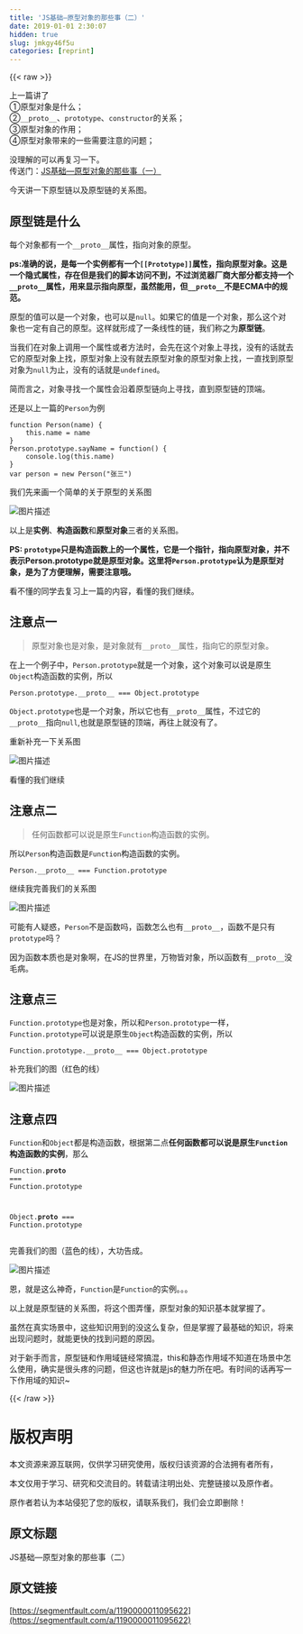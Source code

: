 ```yaml
---
title: 'JS基础—原型对象的那些事（二）' 
date: 2019-01-01 2:30:07
hidden: true
slug: jmkgy46f5u
categories: [reprint]
---
```


{{< raw >}}

                    
<p>上一篇讲了<br>①原型对象是什么；<br>②<code>__proto__</code>、<code>prototype</code>、<code>constructor</code>的关系；<br>③原型对象的作用；<br>④原型对象带来的一些需要注意的问题；</p>
<p>没理解的可以再复习一下。<br>传送门：<a href="https://segmentfault.com/a/1190000010842024">JS基础—原型对象的那些事（一）</a></p>
<p>今天讲一下原型链以及原型链的关系图。</p>
<h2 id="articleHeader0">原型链是什么</h2>
<p>每个对象都有一个<code>__proto__</code>属性，指向对象的原型。</p>
<p><strong>ps:准确的说，是每一个实例都有一个<code>[[Prototype]]</code>属性，指向原型对象。这是一个隐式属性，存在但是我们的脚本访问不到，不过浏览器厂商大部分都支持一个<code>__proto__</code>属性，用来显示指向原型，虽然能用，但<code>__proto__</code>不是ECMA中的规范。</strong></p>
<p>原型的值可以是一个对象，也可以是<code>null</code>。如果它的值是一个对象，那么这个对象也一定有自己的原型。这样就形成了一条线性的链，我们称之为<strong>原型链</strong>。</p>
<p>当我们在对象上调用一个属性或者方法时，会先在这个对象上寻找，没有的话就去它的原型对象上找，原型对象上没有就去原型对象的原型对象上找，一直找到原型对象为<code>null</code>为止，没有的话就是<code>undefined</code>。</p>
<p>简而言之，对象寻找一个属性会沿着原型链向上寻找，直到原型链的顶端。</p>
<p>还是以上一篇的<code>Person</code>为例</p>
<div class="widget-codetool" style="display:none;">
      <div class="widget-codetool--inner">
      <span class="selectCode code-tool" data-toggle="tooltip" data-placement="top" title="" data-original-title="全选"></span>
      <span type="button" class="copyCode code-tool" data-toggle="tooltip" data-placement="top" data-clipboard-text="function Person(name) {
    this.name = name
}
Person.prototype.sayName = function() {
    console.log(this.name)
}
var person = new Person(&quot;张三&quot;)" title="" data-original-title="复制"></span>
      <span type="button" class="saveToNote code-tool" data-toggle="tooltip" data-placement="top" title="" data-original-title="放进笔记"></span>
      </div>
      </div><pre class="javascript hljs"><code class="javascript"><span class="hljs-function"><span class="hljs-keyword">function</span> <span class="hljs-title">Person</span>(<span class="hljs-params">name</span>) </span>{
    <span class="hljs-keyword">this</span>.name = name
}
Person.prototype.sayName = <span class="hljs-function"><span class="hljs-keyword">function</span>(<span class="hljs-params"></span>) </span>{
    <span class="hljs-built_in">console</span>.log(<span class="hljs-keyword">this</span>.name)
}
<span class="hljs-keyword">var</span> person = <span class="hljs-keyword">new</span> Person(<span class="hljs-string">"张三"</span>)</code></pre>
<p>我们先来画一个简单的关于原型的关系图</p>
<p><span class="img-wrap"><img data-src="/img/bVUIAa?w=714&amp;h=361" src="https://static.alili.tech/img/bVUIAa?w=714&amp;h=361" alt="图片描述" title="图片描述" style="cursor: pointer; display: inline;"></span></p>
<p>以上是<strong>实例</strong>、<strong>构造函数</strong>和<strong>原型对象</strong>三者的关系图。</p>
<p><strong>PS: <code>prototype</code>只是构造函数上的一个属性，它是一个指针，指向原型对象，并不表示Person.prototype就是原型对象。这里将<code>Person.prototype</code>认为是原型对象，是为了方便理解，需要注意哦。</strong></p>
<p>看不懂的同学去复习上一篇的内容，看懂的我们继续。</p>
<h2 id="articleHeader1">注意点一</h2>
<blockquote><p>原型对象也是对象，是对象就有<code>__proto__</code>属性，指向它的原型对象。</p></blockquote>
<p>在上一个例子中，<code>Person.prototype</code>就是一个对象，这个对象可以说是原生<code>Object</code>构造函数的实例，所以</p>
<p><code>Person.prototype.__proto__ === Object.prototype</code></p>
<p><code>Object.prototype</code>也是一个对象，所以它也有<code>__proto__</code>属性，不过它的<code>__proto__</code>指向<code>null</code>,也就是原型链的顶端，再往上就没有了。</p>
<p>重新补充一下关系图</p>
<p><span class="img-wrap"><img data-src="/img/bVUIAl?w=744&amp;h=595" src="https://static.alili.tech/img/bVUIAl?w=744&amp;h=595" alt="图片描述" title="图片描述" style="cursor: pointer; display: inline;"></span></p>
<p>看懂的我们继续</p>
<h2 id="articleHeader2">注意点二</h2>
<blockquote><p>任何函数都可以说是原生<code>Function</code>构造函数的实例。</p></blockquote>
<p>所以<code>Person</code>构造函数是<code>Function</code>构造函数的实例。</p>
<div class="widget-codetool" style="display:none;">
      <div class="widget-codetool--inner">
      <span class="selectCode code-tool" data-toggle="tooltip" data-placement="top" title="" data-original-title="全选"></span>
      <span type="button" class="copyCode code-tool" data-toggle="tooltip" data-placement="top" data-clipboard-text="Person.__proto__ === Function.prototype
" title="" data-original-title="复制"></span>
      <span type="button" class="saveToNote code-tool" data-toggle="tooltip" data-placement="top" title="" data-original-title="放进笔记"></span>
      </div>
      </div><pre class="hljs elm"><code><span class="hljs-type">Person</span>.__proto__ === <span class="hljs-type">Function</span>.proto<span class="hljs-keyword">type</span>
</code></pre>
<p>继续我完善我们的关系图</p>
<p><span class="img-wrap"><img data-src="/img/bVUIAr?w=1247&amp;h=756" src="https://static.alili.tech/img/bVUIAr?w=1247&amp;h=756" alt="图片描述" title="图片描述" style="cursor: pointer; display: inline;"></span></p>
<p>可能有人疑惑，<code>Person</code>不是函数吗，函数怎么也有<code>__proto__</code>，函数不是只有<code>prototype</code>吗？</p>
<p>因为函数本质也是对象啊，在JS的世界里，万物皆对象，所以函数有<code>__proto__</code>没毛病。</p>
<h2 id="articleHeader3">注意点三</h2>
<p><code>Function.prototype</code>也是对象，所以和<code>Person.prototype</code>一样，<code>Function.prototype</code>可以说是原生<code>Object</code>构造函数的实例，所以</p>
<div class="widget-codetool" style="display:none;">
      <div class="widget-codetool--inner">
      <span class="selectCode code-tool" data-toggle="tooltip" data-placement="top" title="" data-original-title="全选"></span>
      <span type="button" class="copyCode code-tool" data-toggle="tooltip" data-placement="top" data-clipboard-text="Function.prototype.__proto__ === Object.prototype
" title="" data-original-title="复制"></span>
      <span type="button" class="saveToNote code-tool" data-toggle="tooltip" data-placement="top" title="" data-original-title="放进笔记"></span>
      </div>
      </div><pre class="hljs dart"><code><span class="hljs-built_in">Function</span>.prototype.__proto__ === <span class="hljs-built_in">Object</span>.prototype
</code></pre>
<p>补充我们的图（红色的线）</p>
<p><span class="img-wrap"><img data-src="/img/bVUIAt?w=1247&amp;h=756" src="https://static.alili.tech/img/bVUIAt?w=1247&amp;h=756" alt="图片描述" title="图片描述" style="cursor: pointer; display: inline;"></span></p>
<h2 id="articleHeader4">注意点四</h2>
<p><code>Function</code>和<code>Object</code>都是构造函数，根据第二点<strong>任何函数都可以说是原生<code>Function</code>构造函数的实例</strong>，那么</p>
<div class="widget-codetool" style="display:none;">
      <div class="widget-codetool--inner">
      <span class="selectCode code-tool" data-toggle="tooltip" data-placement="top" title="" data-original-title="全选"></span>
      <span type="button" class="copyCode code-tool" data-toggle="tooltip" data-placement="top" data-clipboard-text="Function.__proto__ === Function.prototype

Object.__proto__ === Function.prototype
" title="" data-original-title="复制"></span>
      <span type="button" class="saveToNote code-tool" data-toggle="tooltip" data-placement="top" title="" data-original-title="放进笔记"></span>
      </div>
      </div><pre class="hljs fortran"><code><span class="hljs-function"><span class="hljs-keyword">Function</span>.<span class="hljs-title">__proto__</span></span> === <span class="hljs-function"><span class="hljs-keyword">Function</span>.<span class="hljs-title">prototype</span></span>

Object.__proto__ === <span class="hljs-function"><span class="hljs-keyword">Function</span>.<span class="hljs-title">prototype</span></span>
</code></pre>
<p>完善我们的图（蓝色的线），大功告成。</p>
<p><span class="img-wrap"><img data-src="/img/bVUIAu?w=1247&amp;h=756" src="https://static.alili.tech/img/bVUIAu?w=1247&amp;h=756" alt="图片描述" title="图片描述" style="cursor: pointer; display: inline;"></span></p>
<p>恩，就是这么神奇，<code>Function</code>是<code>Function</code>的实例。。。</p>
<p>以上就是原型链的关系图，将这个图弄懂，原型对象的知识基本就掌握了。</p>
<p>虽然在真实场景中，这些知识用到的没这么复杂，但是掌握了最基础的知识，将来出现问题时，就能更快的找到问题的原因。</p>
<p>对于新手而言，原型链和作用域链经常搞混，this和静态作用域不知道在场景中怎么使用，确实是很头疼的问题，但这也许就是js的魅力所在吧。有时间的话再写一下作用域的知识~</p>

                
{{< /raw >}}

# 版权声明
本文资源来源互联网，仅供学习研究使用，版权归该资源的合法拥有者所有，

本文仅用于学习、研究和交流目的。转载请注明出处、完整链接以及原作者。

原作者若认为本站侵犯了您的版权，请联系我们，我们会立即删除！

## 原文标题
JS基础—原型对象的那些事（二）

## 原文链接
[https://segmentfault.com/a/1190000011095622](https://segmentfault.com/a/1190000011095622)


